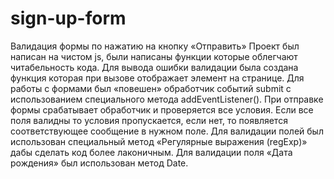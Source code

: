 # sign-up-form
 Валидация формы по нажатию на кнопку «Отправить»
Проект был написан на чистом js, были написаны функции которые облегчают читабельность кода.
Для вывода ошибки валидации была создана функция которая при вызове отображает элемент на странице.
Для работы с формами был «повешен» обработчик событий submit с использованием специального метода addEventListener().
При отправке формы срабатывает обработчик и проверяется все условия. Если все поля валидны то условия пропускается, если нет, то появляется соответствующее сообщение в нужном поле.
Для валидации полей был использован специальный метод «Регулярные выражения (regExp)» дабы сделать код более лаконичным.
Для валидации поля «Дата рождения» был использован метод Date.
